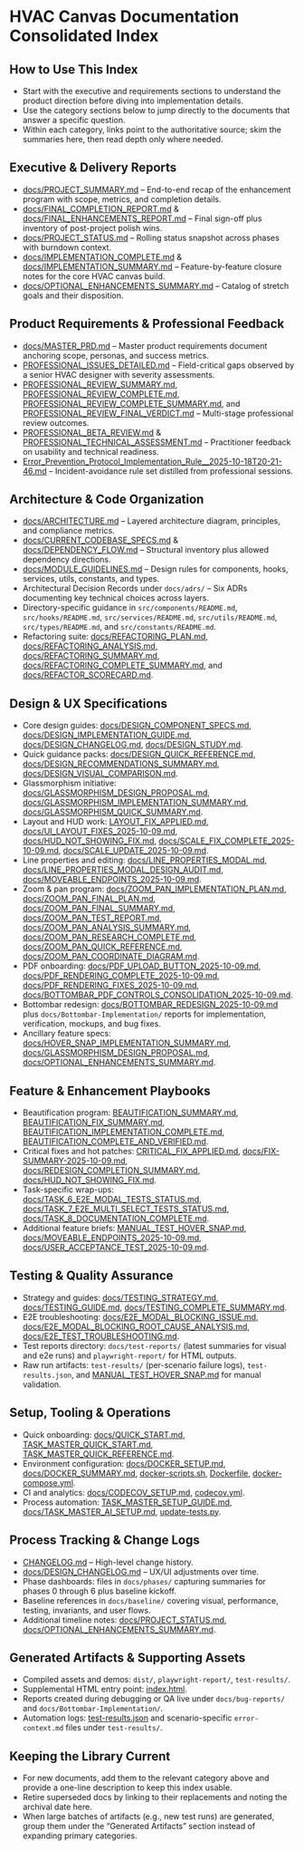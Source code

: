 # HVAC Canvas Documentation Consolidated Index

## How to Use This Index
- Start with the executive and requirements sections to understand the product direction before diving into implementation details.
- Use the category sections below to jump directly to the documents that answer a specific question.
- Within each category, links point to the authoritative source; skim the summaries here, then read depth only where needed.

## Executive & Delivery Reports
- [docs/PROJECT_SUMMARY.md](docs/PROJECT_SUMMARY.md) – End-to-end recap of the enhancement program with scope, metrics, and completion details.
- [docs/FINAL_COMPLETION_REPORT.md](docs/FINAL_COMPLETION_REPORT.md) & [docs/FINAL_ENHANCEMENTS_REPORT.md](docs/FINAL_ENHANCEMENTS_REPORT.md) – Final sign-off plus inventory of post-project polish wins.
- [docs/PROJECT_STATUS.md](docs/PROJECT_STATUS.md) – Rolling status snapshot across phases with burndown context.
- [docs/IMPLEMENTATION_COMPLETE.md](docs/IMPLEMENTATION_COMPLETE.md) & [docs/IMPLEMENTATION_SUMMARY.md](docs/IMPLEMENTATION_SUMMARY.md) – Feature-by-feature closure notes for the core HVAC canvas build.
- [docs/OPTIONAL_ENHANCEMENTS_SUMMARY.md](docs/OPTIONAL_ENHANCEMENTS_SUMMARY.md) – Catalog of stretch goals and their disposition.

## Product Requirements & Professional Feedback
- [docs/MASTER_PRD.md](docs/MASTER_PRD.md) – Master product requirements document anchoring scope, personas, and success metrics.
- [PROFESSIONAL_ISSUES_DETAILED.md](PROFESSIONAL_ISSUES_DETAILED.md) – Field-critical gaps observed by a senior HVAC designer with severity assessments.
- [PROFESSIONAL_REVIEW_SUMMARY.md](PROFESSIONAL_REVIEW_SUMMARY.md), [PROFESSIONAL_REVIEW_COMPLETE.md](PROFESSIONAL_REVIEW_COMPLETE.md), [PROFESSIONAL_REVIEW_COMPLETE_SUMMARY.md](PROFESSIONAL_REVIEW_COMPLETE_SUMMARY.md), and [PROFESSIONAL_REVIEW_FINAL_VERDICT.md](PROFESSIONAL_REVIEW_FINAL_VERDICT.md) – Multi-stage professional review outcomes.
- [PROFESSIONAL_BETA_REVIEW.md](PROFESSIONAL_BETA_REVIEW.md) & [PROFESSIONAL_TECHNICAL_ASSESSMENT.md](PROFESSIONAL_TECHNICAL_ASSESSMENT.md) – Practitioner feedback on usability and technical readiness.
- [Error_Prevention_Protocol_Implementation_Rule__2025-10-18T20-21-46.md](Error_Prevention_Protocol_Implementation_Rule__2025-10-18T20-21-46.md) – Incident-avoidance rule set distilled from professional sessions.

## Architecture & Code Organization
- [docs/ARCHITECTURE.md](docs/ARCHITECTURE.md) – Layered architecture diagram, principles, and compliance metrics.
- [docs/CURRENT_CODEBASE_SPECS.md](docs/CURRENT_CODEBASE_SPECS.md) & [docs/DEPENDENCY_FLOW.md](docs/DEPENDENCY_FLOW.md) – Structural inventory plus allowed dependency directions.
- [docs/MODULE_GUIDELINES.md](docs/MODULE_GUIDELINES.md) – Design rules for components, hooks, services, utils, constants, and types.
- Architectural Decision Records under `docs/adrs/` – Six ADRs documenting key technical choices across layers.
- Directory-specific guidance in `src/components/README.md`, `src/hooks/README.md`, `src/services/README.md`, `src/utils/README.md`, `src/types/README.md`, and `src/constants/README.md`.
- Refactoring suite: [docs/REFACTORING_PLAN.md](docs/REFACTORING_PLAN.md), [docs/REFACTORING_ANALYSIS.md](docs/REFACTORING_ANALYSIS.md), [docs/REFACTORING_SUMMARY.md](docs/REFACTORING_SUMMARY.md), [docs/REFACTORING_COMPLETE_SUMMARY.md](docs/REFACTORING_COMPLETE_SUMMARY.md), and [docs/REFACTOR_SCORECARD.md](docs/REFACTOR_SCORECARD.md).

## Design & UX Specifications
- Core design guides: [docs/DESIGN_COMPONENT_SPECS.md](docs/DESIGN_COMPONENT_SPECS.md), [docs/DESIGN_IMPLEMENTATION_GUIDE.md](docs/DESIGN_IMPLEMENTATION_GUIDE.md), [docs/DESIGN_CHANGELOG.md](docs/DESIGN_CHANGELOG.md), [docs/DESIGN_STUDY.md](docs/DESIGN_STUDY.md).
- Quick guidance packs: [docs/DESIGN_QUICK_REFERENCE.md](docs/DESIGN_QUICK_REFERENCE.md), [docs/DESIGN_RECOMMENDATIONS_SUMMARY.md](docs/DESIGN_RECOMMENDATIONS_SUMMARY.md), [docs/DESIGN_VISUAL_COMPARISON.md](docs/DESIGN_VISUAL_COMPARISON.md).
- Glassmorphism initiative: [docs/GLASSMORPHISM_DESIGN_PROPOSAL.md](docs/GLASSMORPHISM_DESIGN_PROPOSAL.md), [docs/GLASSMORPHISM_IMPLEMENTATION_SUMMARY.md](docs/GLASSMORPHISM_IMPLEMENTATION_SUMMARY.md), [docs/GLASSMORPHISM_QUICK_SUMMARY.md](docs/GLASSMORPHISM_QUICK_SUMMARY.md).
- Layout and HUD work: [LAYOUT_FIX_APPLIED.md](LAYOUT_FIX_APPLIED.md), [docs/UI_LAYOUT_FIXES_2025-10-09.md](docs/UI_LAYOUT_FIXES_2025-10-09.md), [docs/HUD_NOT_SHOWING_FIX.md](docs/HUD_NOT_SHOWING_FIX.md), [docs/SCALE_FIX_COMPLETE_2025-10-09.md](docs/SCALE_FIX_COMPLETE_2025-10-09.md), [docs/SCALE_UPDATE_2025-10-09.md](docs/SCALE_UPDATE_2025-10-09.md).
- Line properties and editing: [docs/LINE_PROPERTIES_MODAL.md](docs/LINE_PROPERTIES_MODAL.md), [docs/LINE_PROPERTIES_MODAL_DESIGN_AUDIT.md](docs/LINE_PROPERTIES_MODAL_DESIGN_AUDIT.md), [docs/MOVEABLE_ENDPOINTS_2025-10-09.md](docs/MOVEABLE_ENDPOINTS_2025-10-09.md).
- Zoom & pan program: [docs/ZOOM_PAN_IMPLEMENTATION_PLAN.md](docs/ZOOM_PAN_IMPLEMENTATION_PLAN.md), [docs/ZOOM_PAN_FINAL_PLAN.md](docs/ZOOM_PAN_FINAL_PLAN.md), [docs/ZOOM_PAN_FINAL_SUMMARY.md](docs/ZOOM_PAN_FINAL_SUMMARY.md), [docs/ZOOM_PAN_TEST_REPORT.md](docs/ZOOM_PAN_TEST_REPORT.md), [docs/ZOOM_PAN_ANALYSIS_SUMMARY.md](docs/ZOOM_PAN_ANALYSIS_SUMMARY.md), [docs/ZOOM_PAN_RESEARCH_COMPLETE.md](docs/ZOOM_PAN_RESEARCH_COMPLETE.md), [docs/ZOOM_PAN_QUICK_REFERENCE.md](docs/ZOOM_PAN_QUICK_REFERENCE.md), [docs/ZOOM_PAN_COORDINATE_DIAGRAM.md](docs/ZOOM_PAN_COORDINATE_DIAGRAM.md).
- PDF onboarding: [docs/PDF_UPLOAD_BUTTON_2025-10-09.md](docs/PDF_UPLOAD_BUTTON_2025-10-09.md), [docs/PDF_RENDERING_COMPLETE_2025-10-09.md](docs/PDF_RENDERING_COMPLETE_2025-10-09.md), [docs/PDF_RENDERING_FIXES_2025-10-09.md](docs/PDF_RENDERING_FIXES_2025-10-09.md), [docs/BOTTOMBAR_PDF_CONTROLS_CONSOLIDATION_2025-10-09.md](docs/BOTTOMBAR_PDF_CONTROLS_CONSOLIDATION_2025-10-09.md).
- Bottombar redesign: [docs/BOTTOMBAR_REDESIGN_2025-10-09.md](docs/BOTTOMBAR_REDESIGN_2025-10-09.md) plus `docs/Bottombar-Implementation/` reports for implementation, verification, mockups, and bug fixes.
- Ancillary feature specs: [docs/HOVER_SNAP_IMPLEMENTATION_SUMMARY.md](docs/HOVER_SNAP_IMPLEMENTATION_SUMMARY.md), [docs/GLASSMORPHISM_DESIGN_PROPOSAL.md](docs/GLASSMORPHISM_DESIGN_PROPOSAL.md), [docs/OPTIONAL_ENHANCEMENTS_SUMMARY.md](docs/OPTIONAL_ENHANCEMENTS_SUMMARY.md).

## Feature & Enhancement Playbooks
- Beautification program: [BEAUTIFICATION_SUMMARY.md](BEAUTIFICATION_SUMMARY.md), [BEAUTIFICATION_FIX_SUMMARY.md](BEAUTIFICATION_FIX_SUMMARY.md), [BEAUTIFICATION_IMPLEMENTATION_COMPLETE.md](BEAUTIFICATION_IMPLEMENTATION_COMPLETE.md), [BEAUTIFICATION_COMPLETE_AND_VERIFIED.md](BEAUTIFICATION_COMPLETE_AND_VERIFIED.md).
- Critical fixes and hot patches: [CRITICAL_FIX_APPLIED.md](CRITICAL_FIX_APPLIED.md), [docs/FIX-SUMMARY-2025-10-09.md](docs/FIX-SUMMARY-2025-10-09.md), [docs/REDESIGN_COMPLETION_SUMMARY.md](docs/REDESIGN_COMPLETION_SUMMARY.md), [docs/HUD_NOT_SHOWING_FIX.md](docs/HUD_NOT_SHOWING_FIX.md).
- Task-specific wrap-ups: [docs/TASK_6_E2E_MODAL_TESTS_STATUS.md](docs/TASK_6_E2E_MODAL_TESTS_STATUS.md), [docs/TASK_7_E2E_MULTI_SELECT_TESTS_STATUS.md](docs/TASK_7_E2E_MULTI_SELECT_TESTS_STATUS.md), [docs/TASK_8_DOCUMENTATION_COMPLETE.md](docs/TASK_8_DOCUMENTATION_COMPLETE.md).
- Additional feature briefs: [MANUAL_TEST_HOVER_SNAP.md](MANUAL_TEST_HOVER_SNAP.md), [docs/MOVEABLE_ENDPOINTS_2025-10-09.md](docs/MOVEABLE_ENDPOINTS_2025-10-09.md), [docs/USER_ACCEPTANCE_TEST_2025-10-09.md](docs/USER_ACCEPTANCE_TEST_2025-10-09.md).

## Testing & Quality Assurance
- Strategy and guides: [docs/TESTING_STRATEGY.md](docs/TESTING_STRATEGY.md), [docs/TESTING_GUIDE.md](docs/TESTING_GUIDE.md), [docs/TESTING_COMPLETE_SUMMARY.md](docs/TESTING_COMPLETE_SUMMARY.md).
- E2E troubleshooting: [docs/E2E_MODAL_BLOCKING_ISSUE.md](docs/E2E_MODAL_BLOCKING_ISSUE.md), [docs/E2E_MODAL_BLOCKING_ROOT_CAUSE_ANALYSIS.md](docs/E2E_MODAL_BLOCKING_ROOT_CAUSE_ANALYSIS.md), [docs/E2E_TEST_TROUBLESHOOTING.md](docs/E2E_TEST_TROUBLESHOOTING.md).
- Test reports directory: `docs/test-reports/` (latest summaries for visual and e2e runs) and `playwright-report/` for HTML outputs.
- Raw run artifacts: `test-results/` (per-scenario failure logs), `test-results.json`, and [MANUAL_TEST_HOVER_SNAP.md](MANUAL_TEST_HOVER_SNAP.md) for manual validation.

## Setup, Tooling & Operations
- Quick onboarding: [docs/QUICK_START.md](docs/QUICK_START.md), [TASK_MASTER_QUICK_START.md](TASK_MASTER_QUICK_START.md), [TASK_MASTER_QUICK_REFERENCE.md](TASK_MASTER_QUICK_REFERENCE.md).
- Environment configuration: [docs/DOCKER_SETUP.md](docs/DOCKER_SETUP.md), [docs/DOCKER_SUMMARY.md](docs/DOCKER_SUMMARY.md), [docker-scripts.sh](docker-scripts.sh), [Dockerfile](Dockerfile), [docker-compose.yml](docker-compose.yml).
- CI and analytics: [docs/CODECOV_SETUP.md](docs/CODECOV_SETUP.md), [codecov.yml](codecov.yml).
- Process automation: [TASK_MASTER_SETUP_GUIDE.md](TASK_MASTER_SETUP_GUIDE.md), [docs/TASK_MASTER_AI_SETUP.md](docs/TASK_MASTER_AI_SETUP.md), [update-tests.py](update-tests.py).

## Process Tracking & Change Logs
- [CHANGELOG.md](CHANGELOG.md) – High-level change history.
- [docs/DESIGN_CHANGELOG.md](docs/DESIGN_CHANGELOG.md) – UX/UI adjustments over time.
- Phase dashboards: files in `docs/phases/` capturing summaries for phases 0 through 6 plus baseline kickoff.
- Baseline references in `docs/baseline/` covering visual, performance, testing, invariants, and user flows.
- Additional timeline notes: [docs/PROJECT_STATUS.md](docs/PROJECT_STATUS.md), [docs/OPTIONAL_ENHANCEMENTS_SUMMARY.md](docs/OPTIONAL_ENHANCEMENTS_SUMMARY.md).

## Generated Artifacts & Supporting Assets
- Compiled assets and demos: `dist/`, `playwright-report/`, `test-results/`.
- Supplemental HTML entry point: [index.html](index.html).
- Reports created during debugging or QA live under `docs/bug-reports/` and `docs/Bottombar-Implementation/`.
- Automation logs: [test-results.json](test-results.json) and scenario-specific `error-context.md` files under `test-results/`.

## Keeping the Library Current
- For new documents, add them to the relevant category above and provide a one-line description to keep this index usable.
- Retire superseded docs by linking to their replacements and noting the archival date here.
- When large batches of artifacts (e.g., new test runs) are generated, group them under the “Generated Artifacts” section instead of expanding primary categories.
